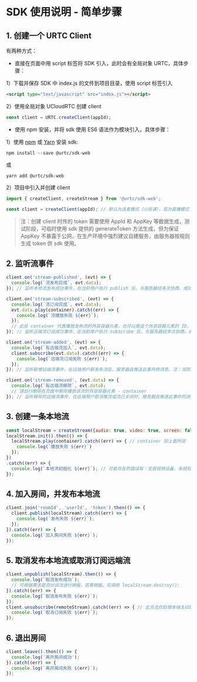 # SDK 使用说明 - 简单步骤

## 1. 创建一个 URTC Client

有两种方式：

- 直接在页面中用 script 标签将 SDK 引入，此时会有全局对象 URTC，具体步骤：

1）下载并保存 SDK 中 index.js 的文件到项目目录，使用 script 标签引入

```html
<script type="text/javascript" src="index.js"></script>
```

2）使用全局对象 UCloudRTC 创建 client

```js
const client = URTC.createClient(appId);
```


- 使用 npm 安装，并将 sdk 使用 ES6 语法作为模块引入，具体步骤：

1）使用 [npm](https://www.npmjs.com/) 或 [Yarn](https://yarnpkg.com/) 安装 sdk:

```shell
npm install --save @urtc/sdk-web
```

或

```shell
yarn add @urtc/sdk-web
```

2）项目中引入并创建 client

```js
import { createClient, createStream } from '@urtc/sdk-web';

const client = createClient(appId); // 默认为连麦模式（小班课），若为直播模式（大班课）时，需要传入第三个参数 { type: 'live' }，更多配置见 sdk API 说明
```

> 注：创建 client 时传的 token 需要使用 AppId 和 AppKey 等数据生成，测试阶段，可临时使用 sdk 提供的 generateToken 方法生成，但为保证 AppKey 不暴露于公网，在生产环境中强烈建议自建服务，由服务器按规则生成 token 供 sdk 使用。

## 2. 监听流事件

```js
client.on('stream-published', (evt) => {
  console.log(`流发布完成`, evt.data);
}); // 监听本地流发布成功事件，在当前用户执行 publish 后，与服务器经多次协商，成功后会触发此事件

client.on('stream-subscribed', (evt) => {
  console.log(`流订阅完成`, evt.data);
  evt.data.play(container).catch((err) => {
    console.log(`流播放失败 ${err}`);
  });
  // 此处 container 代表播放发布流的外层容器元素，也可以是这个外层容器元素的 ID，而外层容器一般是一个设置了宽高的 div 元素，请根据实际情况进行传值
}); // 监听远端流订阅成功事件，在当前用户执行 subscribe 后，与服务器经多次协商，成功后会触发此事件

client.on('stream-added', (evt) => {
  console.log(`有远端流加入`, evt.data);
  client.subscribe(evt.data).catch((err) => {
    console.log(`远端流订阅失败 ${err}`);
  });
}); // 监听新增远端流事件，在远端用户新发布流后，服务器会推送此事件的消息。注：当刚进入房间时，若房间已有的正在发布的流，也会通过此事件通知业务侧

client.on('stream-removed', (evt.data) => {
  console.log(`有远端流移除`, evt.data);
  // 请自行删除在页面中删除播放该流的外层容器元素 - container
}); // 监听移除的远端流事件，在远端用户取消推流或流已关闭时，服务器会推送此事件的消息。
```

## 3. 创建一条本地流

```js
const localStream = createStream({audio: true, video: true, screen: false});
localStream.init().then(() => {
  localStream.play(container).catch((err) => { // container 如上面所说
    console.log(`播放失败 ${err}`)
  });
})
.catch((err) => {
  console.log(`本地流初始化 ${err}`); // 可能存在的错误有：无音视频设备、未授权访问音视频设备、设备被其他应用占用等等
});
```

## 4. 加入房间，并发布本地流

```js
client.join('roomId', 'userId', 'token').then(() => {
  client.publish(localStream).catch((err) => {
    console.log(`发布失败 ${err}`);
  });
}).catch((err) => {
  console.log(`加入房间失败 ${err}`);
});
```

## 5. 取消发布本地流或取消订阅远端流

```js
client.unpublish(localStream).then(() => {
  console.log(`取消发布成功`);
  // 可根据需求是否对该流进行销毁，若需销毁，可调用 localStream.destroy();
}).catch((err) => {
  console.log(`取消发布失败 ${err}`);
});
client.unsubscribe(remoteStream).catch((err) => { // 此方法仅处理本端主动取消订阅远端流的操作，对于被远端取消发布的远端流将通过 stream-removed 事件通知到本端，本端不需要额外的 unsubscribe 操作
  console.log(`取消订阅失败 ${err}`);
});
```

## 6. 退出房间

```js
client.leave().then(() => {
  console.log('离开房间成功');
}).catch((err) => {
  console.log(`离开房间失败 ${err}`);
});
```
